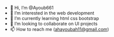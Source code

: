 - 👋 Hi, I’m @Ayoub661
- 👀 I’m interested in the web development 
- 🌱 I’m currently learning html css bootstrap
- 💞️ I’m looking to collaborate on UI projects
- 📫 How to reach me (ahayoubah11@gmail.com)

<!---
Ayoub661/Ayoub661 is a ✨ special ✨ repository because its `README.md` (this file) appears on your GitHub profile.
You can click the Preview link to take a look at your changes.
--->
